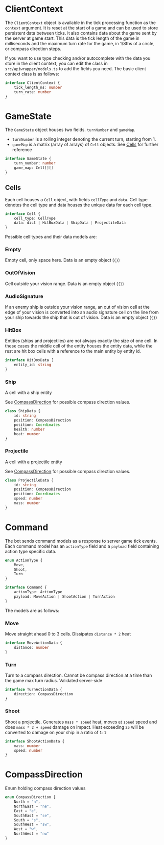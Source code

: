 # ClientContext

The `ClientContext` object is available in the tick processing function as the `context`
argument. It is reset at the start of a game and can be used to store persistent data
between ticks. It also contains data about the game sent by the server at game start.
This data is the tick length of the game in milliseconds and the maximum turn rate for
the game, in 1/8ths of a circle, or compass direction steps.

If you want to use type checking and/or autocomplete with the data you store in the client
context, you can edit the class in `src/apiwrapper/models.ts` to add the fields you need.
The basic client context class is as follows:

```typescript
interface ClientContext {
    tick_length_ms: number
    turn_rate: number
}
```

# GameState

The `GameState` object houses two fields. `turnNumber` and `gameMap`.

 - `turnNumber` is a rolling integer denoting the current turn,
starting from 1.
 - `gameMap` is a matrix (array of arrays) of `Cell` objects. See [Cells](#cells) for
further reference

```typescript
interface GameState {
    turn_number: number
    game_map: Cell[][]
}
```

## Cells

Each cell houses a `Cell` object, with fields `cellType` and `data`. Cell type denotes
the cell type and data houses the unique data for each cell type. 

```typescript
interface Cell {
    cell_type: CellType
    data: dict | HitBoxData | ShipData | ProjectileData
}
```

Possible cell types and their data models are:

### Empty
Empty cell, only space here. Data is an empty object (`{}`)

### OutOfVision
Cell outside your vision range. Data is an empty object (`{}`)


### AudioSignature
If an enemy ship is outside your vision range, an out of vision cell at the edge of your
vision is converted into an audio signature cell on the line from your ship towards
the ship that is out of vision. Data is an empty object (`{}`)

### HitBox
Entities (ships and projectiles) are not always exactly the size of one cell. In these
cases the middle cell of the entity houses the entity data, while the rest are hit box
cells with a reference to the main entity by entity id.
```typescript
interface HitBoxData {
    entity_id: string
}
```

### Ship
A cell with a ship entity

See [CompassDirection](#compassdirection) for possible compass direction values.
```typescript
class ShipData {
    id: string
    position: CompassDirection
    position: Coordinates
    health: number
    heat: number
}
```

### Projectile
A cell with a projectile entity

See [CompassDirection](#compassdirection) for possible compass direction values.
```typescript
class ProjectileData {
    id: string
    position: CompassDirection
    position: Coordinates
    speed: number
    mass: number
}
```

# Command

The bot sends command models as a response to server game tick events. Each command
model has an `actionType` field and a `payload` field containing action type specific
data.

```typescript
enum ActionType {
    Move,
    Shoot,
    Turn
}

interface Command {
    actionType: ActionType
    payload: MoveAction | ShootAction | TurnAction
}
```

The models are as follows:

### Move

Move straight ahead 0 to 3 cells. Dissipates `distance * 2` heat

```typescript
interface MoveActionData {
    distance: number
}
```

### Turn

Turn to a compass direction. Cannot be compass direction at a time than the game max
turn radius. Validated server-side

```typescript
interface TurnActionData {
    direction: CompassDirection
}
```

### Shoot

Shoot a projectile. Generates `mass * speed` heat, moves at `speed` speed and
does `mass * 2 + speed` damage on impact. Heat exceeding `25` will be converted to
damage on your ship in a ratio of `1:1`


```typescript
interface ShootActionData {
    mass: number
    speed: number
}
```

# CompassDirection
Enum holding compass direction values
```typescript
enum CompassDirection {
    North = "n",
    NorthEast = "ne",
    East = "e",
    SouthEast = "se",
    South = "s",
    SouthWest = "sw",
    West = "w",
    NorthWest = "nw"
}
```